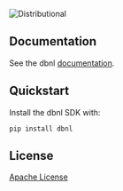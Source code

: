 ![Distributional](./assets/logo.svg)

## Documentation

See the dbnl [documentation](https://docs.dbnl.com/).

## Quickstart

Install the dbnl SDK with:

```
pip install dbnl
```

## License

[Apache License](./LICENSE)
